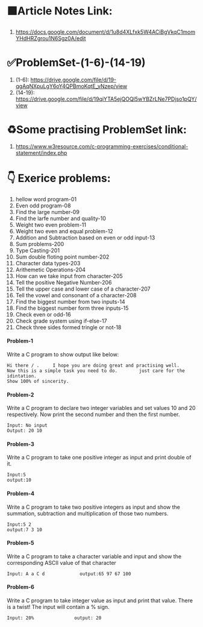 #   🟩Article Notes Link:
1. https://docs.google.com/document/d/1u8d4XLfxk5W4ACiBgVkqC1momYHdHRZgrou1N6Sgz0A/edit


# ✅ProblemSet-(1-6)-(14-19)
1. (1-6): https://drive.google.com/file/d/19-qgAqNXpuLgY6oY4QPBmoKqtE_vNzep/view
2. (14-19): https://drive.google.com/file/d/19qiYTA5ejQOQI5wYBZrLNe7PDjso1pQY/view

#   ♻Some practising ProblemSet link:
1. https://www.w3resource.com/c-programming-exercises/conditional-statement/index.php


#  👇 Exerice problems:
1. hellow word program-01
2. Even odd program-08
3. Find the large number-09
4. Find the larfe number and quality-10
5. Weight two even problem-11
6. Weight two even and equal problem-12
7. Addition and Subtraction based on even or odd input-13
8. Sum problems-200
9. Type Casting-201
10. Sum double floting point number-202
11. Character data types-203
12. Arithemetic Operations-204
13. How can we take input from character-205
14. Tell the positive Negative Number-206
15. Tell the upper case and lower case of a character-207
16. Tell the vowel and consonant of a character-208
17. Find the biggest number from two inputs-14
18. Find the biggest number form three inputs-15
19. Check even or odd-16
20. Check grade system using if-else-17
21. Check three sides formed tringle or not-18


####  Problem-1 
Write a C program to show output like below: 

    Hi there / .     I hope you are doing great and practising well.
    Now this is a simple task you need to do.        just care for the idintation.
    Show 100% of sincerity.
####  Problem-2
Write a C program to declare two integer variables and set values 10 and 20 respectively. Now print the second
number and then the first number. 

    Input: No input
    Output: 20 10
####  Problem-3
Write a C program to take one positive integer as input and print double of it. 

    Input:5
    output:10
####  Problem-4
Write a C program to take two positive integers as input and show the summation, subtraction and
multiplication of those two numbers. 

    Input:5 2 
    output:7 3 10
####  Problem-5
Write a C program to take a character variable and input and show the corresponding ASCII value of that
character

    Input: A a C d             output:65 97 67 100
####  Problem-6
Write a C program to take integer value as input and print that value. There is a twist! The input will contain a % sign. 

    Input: 20%               output: 20
